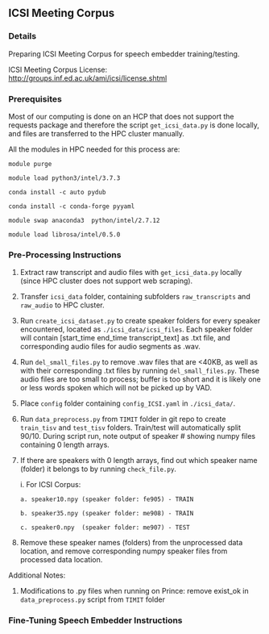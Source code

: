 ## ICSI Meeting Corpus

### Details
Preparing ICSI Meeting Corpus for speech embedder training/testing.

ICSI Meeting Corpus License: http://groups.inf.ed.ac.uk/ami/icsi/license.shtml

### Prerequisites 

Most of our computing is done on an HCP that does not support the requests package and therefore the script `get_icsi_data.py` is done locally, and files are transferred to the HPC cluster manually.

All the modules in HPC needed for this process are:

`module purge`

`module load python3/intel/3.7.3` 

`conda install -c auto pydub`

`conda install -c conda-forge pyyaml`

`module swap anaconda3  python/intel/2.7.12`

`module load librosa/intel/0.5.0`

### Pre-Processing Instructions

1.  Extract raw transcript and audio files with `get_icsi_data.py` locally (since HPC cluster does not support web scraping). 

2.  Transfer `icsi_data` folder, containing subfolders `raw_transcripts` and `raw_audio` to HPC cluster.

3.  Run `create_icsi_dataset.py` to create speaker folders for every speaker encountered, located as `./icsi_data/icsi_files`. Each speaker folder will contain [start_time end_time transcript_text] as .txt file, and corresponding audio files for audio segments as .wav.

4.  Run `del_small_files.py` to remove .wav files that are <40KB, as well as with their corresponding .txt files by running `del_small_files.py`. These audio files are too small to process; buffer is too short and it is likely one or less words spoken which will not be picked up by VAD.

5.  Place `config` folder containing `config_ICSI.yaml` in `./icsi_data/`.

6.  Run `data_preprocess.py` from `TIMIT` folder in git repo to create `train_tisv` and `test_tisv` folders. Train/test will automatically split 90/10. During script run, note output of speaker # showing numpy files containing 0 length arrays. 

7.  If there are speakers with 0 length arrays, find out which speaker name (folder) it belongs to by running `check_file.py`.

    i.  For ICSI Corpus:
    
        a. speaker10.npy (speaker folder: fe905) - TRAIN
        
        b. speaker35.npy (speaker folder: me908) - TRAIN
        
        c. speaker0.npy  (speaker folder: me907) - TEST
        
8.  Remove these speaker names (folders) from the unprocessed data location, and remove corresponding numpy speaker files from processed data location.

Additional Notes:

1.  Modifications to .py files when running on Prince: remove exist_ok in `data_preprocess.py` script from `TIMIT` folder

### Fine-Tuning Speech Embedder Instructions
